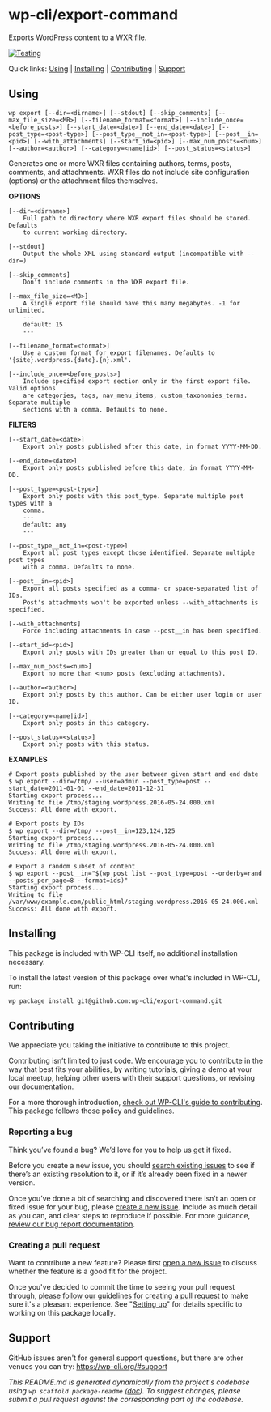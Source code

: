 wp-cli/export-command
=====================

Exports WordPress content to a WXR file.

[![Testing](https://github.com/wp-cli/export-command/actions/workflows/testing.yml/badge.svg)](https://github.com/wp-cli/export-command/actions/workflows/testing.yml)

Quick links: [Using](#using) | [Installing](#installing) | [Contributing](#contributing) | [Support](#support)

## Using

~~~
wp export [--dir=<dirname>] [--stdout] [--skip_comments] [--max_file_size=<MB>] [--filename_format=<format>] [--include_once=<before_posts>] [--start_date=<date>] [--end_date=<date>] [--post_type=<post-type>] [--post_type__not_in=<post-type>] [--post__in=<pid>] [--with_attachments] [--start_id=<pid>] [--max_num_posts=<num>] [--author=<author>] [--category=<name|id>] [--post_status=<status>]
~~~

Generates one or more WXR files containing authors, terms, posts,
comments, and attachments. WXR files do not include site configuration
(options) or the attachment files themselves.

**OPTIONS**

	[--dir=<dirname>]
		Full path to directory where WXR export files should be stored. Defaults
		to current working directory.

	[--stdout]
		Output the whole XML using standard output (incompatible with --dir=)

	[--skip_comments]
		Don't include comments in the WXR export file.

	[--max_file_size=<MB>]
		A single export file should have this many megabytes. -1 for unlimited.
		---
		default: 15
		---

	[--filename_format=<format>]
		Use a custom format for export filenames. Defaults to '{site}.wordpress.{date}.{n}.xml'.

	[--include_once=<before_posts>]
		Include specified export section only in the first export file. Valid options
		are categories, tags, nav_menu_items, custom_taxonomies_terms. Separate multiple
		sections with a comma. Defaults to none.

**FILTERS**

	[--start_date=<date>]
		Export only posts published after this date, in format YYYY-MM-DD.

	[--end_date=<date>]
		Export only posts published before this date, in format YYYY-MM-DD.

	[--post_type=<post-type>]
		Export only posts with this post_type. Separate multiple post types with a
		comma.
		---
		default: any
		---

	[--post_type__not_in=<post-type>]
		Export all post types except those identified. Separate multiple post types
		with a comma. Defaults to none.

	[--post__in=<pid>]
		Export all posts specified as a comma- or space-separated list of IDs.
		Post's attachments won't be exported unless --with_attachments is specified.

	[--with_attachments]
		Force including attachments in case --post__in has been specified.

	[--start_id=<pid>]
		Export only posts with IDs greater than or equal to this post ID.

	[--max_num_posts=<num>]
		Export no more than <num> posts (excluding attachments).

	[--author=<author>]
		Export only posts by this author. Can be either user login or user ID.

	[--category=<name|id>]
		Export only posts in this category.

	[--post_status=<status>]
		Export only posts with this status.

**EXAMPLES**

    # Export posts published by the user between given start and end date
    $ wp export --dir=/tmp/ --user=admin --post_type=post --start_date=2011-01-01 --end_date=2011-12-31
    Starting export process...
    Writing to file /tmp/staging.wordpress.2016-05-24.000.xml
    Success: All done with export.

    # Export posts by IDs
    $ wp export --dir=/tmp/ --post__in=123,124,125
    Starting export process...
    Writing to file /tmp/staging.wordpress.2016-05-24.000.xml
    Success: All done with export.

    # Export a random subset of content
    $ wp export --post__in="$(wp post list --post_type=post --orderby=rand --posts_per_page=8 --format=ids)"
    Starting export process...
    Writing to file /var/www/example.com/public_html/staging.wordpress.2016-05-24.000.xml
    Success: All done with export.

## Installing

This package is included with WP-CLI itself, no additional installation necessary.

To install the latest version of this package over what's included in WP-CLI, run:

    wp package install git@github.com:wp-cli/export-command.git

## Contributing

We appreciate you taking the initiative to contribute to this project.

Contributing isn’t limited to just code. We encourage you to contribute in the way that best fits your abilities, by writing tutorials, giving a demo at your local meetup, helping other users with their support questions, or revising our documentation.

For a more thorough introduction, [check out WP-CLI's guide to contributing](https://make.wordpress.org/cli/handbook/contributing/). This package follows those policy and guidelines.

### Reporting a bug

Think you’ve found a bug? We’d love for you to help us get it fixed.

Before you create a new issue, you should [search existing issues](https://github.com/wp-cli/export-command/issues?q=label%3Abug%20) to see if there’s an existing resolution to it, or if it’s already been fixed in a newer version.

Once you’ve done a bit of searching and discovered there isn’t an open or fixed issue for your bug, please [create a new issue](https://github.com/wp-cli/export-command/issues/new). Include as much detail as you can, and clear steps to reproduce if possible. For more guidance, [review our bug report documentation](https://make.wordpress.org/cli/handbook/bug-reports/).

### Creating a pull request

Want to contribute a new feature? Please first [open a new issue](https://github.com/wp-cli/export-command/issues/new) to discuss whether the feature is a good fit for the project.

Once you've decided to commit the time to seeing your pull request through, [please follow our guidelines for creating a pull request](https://make.wordpress.org/cli/handbook/pull-requests/) to make sure it's a pleasant experience. See "[Setting up](https://make.wordpress.org/cli/handbook/pull-requests/#setting-up)" for details specific to working on this package locally.

## Support

GitHub issues aren't for general support questions, but there are other venues you can try: https://wp-cli.org/#support


*This README.md is generated dynamically from the project's codebase using `wp scaffold package-readme` ([doc](https://github.com/wp-cli/scaffold-package-command#wp-scaffold-package-readme)). To suggest changes, please submit a pull request against the corresponding part of the codebase.*
